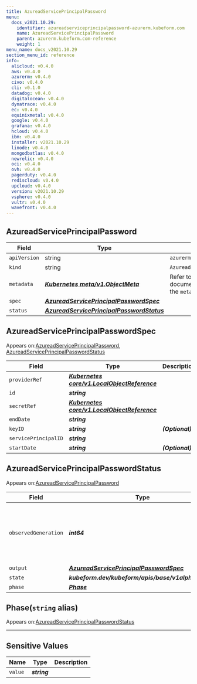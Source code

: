 ```yaml
---
title: AzureadServicePrincipalPassword
menu:
  docs_v2021.10.29:
    identifier: azureadserviceprincipalpassword-azurerm.kubeform.com
    name: AzureadServicePrincipalPassword
    parent: azurerm.kubeform.com-reference
    weight: 1
menu_name: docs_v2021.10.29
section_menu_id: reference
info:
  alicloud: v0.4.0
  aws: v0.4.0
  azurerm: v0.4.0
  civo: v0.4.0
  cli: v0.1.0
  datadog: v0.4.0
  digitalocean: v0.4.0
  dynatrace: v0.4.0
  ec: v0.4.0
  equinixmetal: v0.4.0
  google: v0.4.0
  grafana: v0.4.0
  hcloud: v0.4.0
  ibm: v0.4.0
  installer: v2021.10.29
  linode: v0.4.0
  mongodbatlas: v0.4.0
  newrelic: v0.4.0
  oci: v0.4.0
  ovh: v0.4.0
  pagerduty: v0.4.0
  rediscloud: v0.4.0
  upcloud: v0.4.0
  version: v2021.10.29
  vsphere: v0.4.0
  vultr: v0.4.0
  wavefront: v0.4.0
---
```


## AzureadServicePrincipalPassword
| Field | Type | Description |
| ------ | ----- | ----------- |
| `apiVersion` | string | `azurerm.kubeform.com/v1alpha1` |
|    `kind` | string | `AzureadServicePrincipalPassword` |
| `metadata` | ***[Kubernetes meta/v1.ObjectMeta](https://v1-18.docs.kubernetes.io/docs/reference/generated/kubernetes-api/v1.18/#objectmeta-v1-meta)***|Refer to the Kubernetes API documentation for the fields of the `metadata` field.|
| `spec` | ***[AzureadServicePrincipalPasswordSpec](#azureadserviceprincipalpasswordspec)***||
| `status` | ***[AzureadServicePrincipalPasswordStatus](#azureadserviceprincipalpasswordstatus)***||
## AzureadServicePrincipalPasswordSpec

Appears on:[AzureadServicePrincipalPassword](#azureadserviceprincipalpassword), [AzureadServicePrincipalPasswordStatus](#azureadserviceprincipalpasswordstatus)

| Field | Type | Description |
| ------ | ----- | ----------- |
| `providerRef` | ***[Kubernetes core/v1.LocalObjectReference](https://v1-18.docs.kubernetes.io/docs/reference/generated/kubernetes-api/v1.18/#localobjectreference-v1-core)***||
| `id` | ***string***||
| `secretRef` | ***[Kubernetes core/v1.LocalObjectReference](https://v1-18.docs.kubernetes.io/docs/reference/generated/kubernetes-api/v1.18/#localobjectreference-v1-core)***||
| `endDate` | ***string***||
| `keyID` | ***string***| ***(Optional)*** |
| `servicePrincipalID` | ***string***||
| `startDate` | ***string***| ***(Optional)*** |
## AzureadServicePrincipalPasswordStatus

Appears on:[AzureadServicePrincipalPassword](#azureadserviceprincipalpassword)

| Field | Type | Description |
| ------ | ----- | ----------- |
| `observedGeneration` | ***int64***| ***(Optional)*** Resource generation, which is updated on mutation by the API Server.|
| `output` | ***[AzureadServicePrincipalPasswordSpec](#azureadserviceprincipalpasswordspec)***| ***(Optional)*** |
| `state` | ***kubeform.dev/kubeform/apis/base/v1alpha1.State***| ***(Optional)*** |
| `phase` | ***[Phase](#phase)***| ***(Optional)*** |
## Phase(`string` alias)

Appears on:[AzureadServicePrincipalPasswordStatus](#azureadserviceprincipalpasswordstatus)

---
## Sensitive Values
| Name | Type | Description |
|------|------|-------------|
| `value` | ***string*** ||
